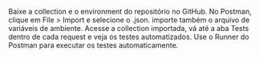 Baixe a collection e o environment do repositório no GitHub.
No Postman, clique em File > Import e selecione o .json.
importe também o arquivo de variáveis de ambiente.
Acesse a collection importada, vá até a aba Tests dentro de cada request e veja os testes automatizados.
Use o Runner do Postman para executar os testes automaticamente.
